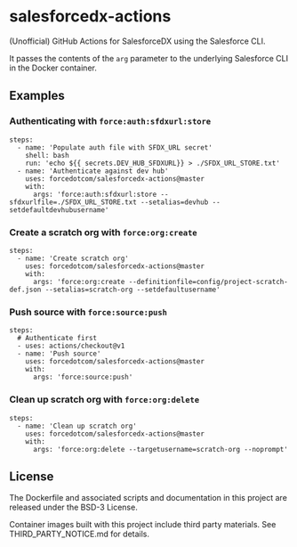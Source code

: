 # salesforcedx-actions

(Unofficial) GitHub Actions for SalesforceDX using the Salesforce CLI.

It passes the contents of the `arg` parameter to the underlying Salesforce CLI
in the Docker container.

## Examples

### Authenticating with `force:auth:sfdxurl:store`

```
steps:
  - name: 'Populate auth file with SFDX_URL secret'
    shell: bash
    run: 'echo ${{ secrets.DEV_HUB_SFDXURL}} > ./SFDX_URL_STORE.txt'
  - name: 'Authenticate against dev hub'
    uses: forcedotcom/salesforcedx-actions@master
    with:
      args: 'force:auth:sfdxurl:store --sfdxurlfile=./SFDX_URL_STORE.txt --setalias=devhub --setdefaultdevhubusername'
```

### Create a scratch org with `force:org:create`

```
steps:
  - name: 'Create scratch org'
    uses: forcedotcom/salesforcedx-actions@master
    with:
      args: 'force:org:create --definitionfile=config/project-scratch-def.json --setalias=scratch-org --setdefaultusername'
```

### Push source with `force:source:push`

```
steps:
  # Authenticate first
  - uses: actions/checkout@v1
  - name: 'Push source'
    uses: forcedotcom/salesforcedx-actions@master
    with:
      args: 'force:source:push'
```

### Clean up scratch org with `force:org:delete`

```
steps:
  - name: 'Clean up scratch org'
    uses: forcedotcom/salesforcedx-actions@master
    with:
      args: 'force:org:delete --targetusername=scratch-org --noprompt'
```

## License

The Dockerfile and associated scripts and documentation in this project are
released under the BSD-3 License.

Container images built with this project include third party materials. See
THIRD_PARTY_NOTICE.md for details.
